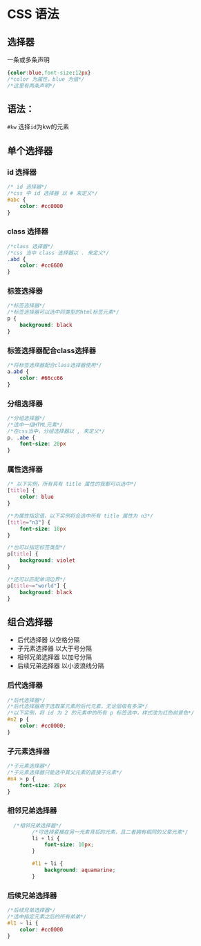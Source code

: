 # CSS 语法

## 选择器

一条或多条声明

```css
{color:blue,font-size:12px}
/*color 为属性，blue 为值*/
/*这里有两条声明*/
```

##  语法：

`#kw`  选择`id`为kw的元素

## 单个选择器

### id 选择器

```css
/* id 选择器*/
/*css 中 id 选择器 以 # 来定义*/
#abc {
    color: #cc0000
}
```

### class 选择器

```css
/*class 选择器*/
/*css 当中 class 选择器以 . 来定义*/
.abd {
    color: #cc6600
}
```

###  标签选择器

```css
/*标签选择器*/
/*标签选择器可以选中同类型的html标签元素*/
p {
    background: black
}
```

### 标签选择器配合class选择器

```css
/*将标签选择器配合class选择器使用*/
a.abd {
    color: #66cc66
}
```

###  分组选择器

```css
/*分组选择器*/
/*选中一组HTML元素*/
/*在css当中，分组选择器以 , 来定义*/
p, .abe {
    font-size: 20px
}
```

###  属性选择器

```css
/* 以下实例，所有具有 title 属性的我都可以选中*/
[title] {
    color: blue
}

/*为属性指定值，以下实例将会选中所有 title 属性为 n3*/
[title="n3"] {
    font-size: 10px
}

/*也可以指定标签类型*/
p[title] {
    background: violet
}

/*还可以匹配单词边界*/
p[title~="world"] {
    background: black
}
```

## 组合选择器

* 后代选择器 以空格分隔
* 子元素选择器 以大于号分隔
* 相邻兄弟选择器 以加号分隔
* 后续兄弟选择器 以小波浪线分隔

### 后代选择器

```css
/*后代选择器*/
/*后代选择器用于选取某元素的后代元素，无论层级有多深*/
/*以下实例，将 id 为 2 的元素中的所有 p 标签选中，样式改为红色前景色*/
#n2 p {
    color: #cc0000;
}
```

###  子元素选择器

```css
/*子元素选择器*/
/*子元素选择器只能选中其父元素的直接子元素*/
#n4 > p {
    font-size: 20px
}
```

### 相邻兄弟选择器

```css
  /*相邻兄弟选择器*/
        /*可选择紧接在另一元素背后的元素，且二者拥有相同的父辈元素*/
        li + li {
            font-size: 10px;
        }

        #l1 + li {
            background: aquamarine;
        }
```

### 后续兄弟选择器

```css
/*后续兄弟选择器*/
/*选中指定元素之后的所有弟弟*/
#l1 ~ li {
    color: #cc0000
}
```

 

 

 


